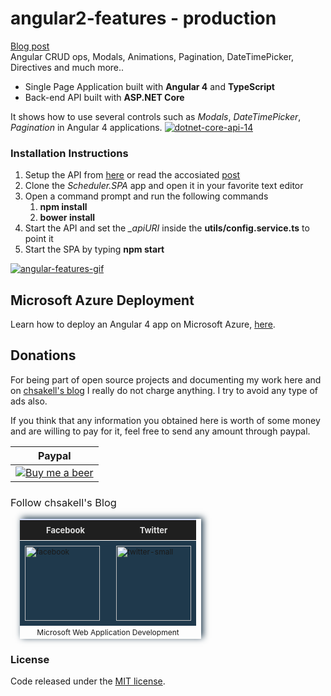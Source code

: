 # angular2-features - production
<a href="http://wp.me/p3mRWu-199" taget="_blank">Blog post</a><br/>
Angular CRUD ops, Modals, Animations, Pagination, DateTimePicker, Directives and much more.. <br/>
<ul>
<li>Single Page Application built with <b>Angular 4</b> and <b>TypeScript</b></li>
<li>Back-end API built with <b>ASP.NET Core</b></li>
</ul>
It shows how to use several controls such as <i>Modals</i>, <i>DateTimePicker</i>, <i>Pagination</i> in Angular 4 applications.
<a href="http://wp.me/p3mRWu-199" target="_blank"><img src="https://chsakell.files.wordpress.com/2016/06/angular-io-logo.png?w=700" alt="dotnet-core-api-14" class="alignnone size-full wp-image-4397"></a>
<h3>Installation Instructions</h3>
<ol>
<li>Setup the API from <a href="https://github.com/chsakell/dotnetcore-entityframework-api" target="_blank">here</a> or read the accosiated <a href="http://wp.me/p3mRWu-18G" target="_blank">post</a></li>
<li>Clone the <i>Scheduler.SPA</i> app and open it in your favorite text editor</li>
<li>Open a command prompt and run the following commands
<ol>
<li><b>npm install</b></li>
<li><b>bower install</b></li>
</ol>
</li>
<li>Start the API and set the <i>_apiURI</i> inside the <b>utils/config.service.ts</b> to point it</li>
<li>Start the SPA by typing <b>npm start</b></li>
</ol>

<p>
<a href="https://chsakell.files.wordpress.com/2016/06/angular-scheduler-spa-hq.gif" target="_blank">
<img src="https://chsakell.files.wordpress.com/2016/06/angular-scheduler-spa-hq.gif" alt="angular-features-gif" />
</a>
</p>
<h2>Microsoft Azure Deployment</h2>
Learn how to deploy an Angular 4 app on Microsoft Azure, <a href="http://wp.me/p3mRWu-1bi" target="_blank">here</a>.
<h2>Donations</h2>
For being part of open source projects and documenting my work here and on <a href="https://chsakell.com">chsakell's blog</a> I really do not charge anything. I try to avoid any type of ads also.

If you think that any information you obtained here is worth of some money and are willing to pay for it, feel free to send any amount through paypal.

<table>
<tr><th>Paypal</th></tr>
<tbody>
<tr>
<td><a href="https://www.paypal.com/cgi-bin/webscr?cmd=_donations&business=chsakell%40gmail%2ecom&lc=US&item_name=Donation%20for%20chsakell%27s%20blog&currency_code=USD&bn=PP%2dDonationsBF%3abtn_donateCC_LG%2egif%3aNonHosted" style="text-align:center;display:block">
<img src="https://www.paypalobjects.com/webstatic/en_US/btn/btn_donate_cc_147x47.png" alt="Buy me a beer" />
</a></td>
</tr>
</tbody>
</table>

<h3 style="font-weight:normal;">Follow chsakell's Blog</h3>
<table id="gradient-style" style="box-shadow:3px -2px 10px #1F394C;font-size:12px;margin:15px;width:290px;text-align:left;border-collapse:collapse;" summary="">
<thead>
<tr>
<th style="width:130px;font-size:13px;font-weight:bold;padding:8px;background:#1F1F1F repeat-x;border-top:2px solid #d3ddff;border-bottom:1px solid #fff;color:#E0E0E0;" align="center" scope="col">Facebook</th>
<th style="font-size:13px;font-weight:bold;padding:8px;background:#1F1F1F repeat-x;border-top:2px solid #d3ddff;border-bottom:1px solid #fff;color:#E0E0E0;" align="center" scope="col">Twitter</th>
</tr>
</thead>
<tfoot>
<tr>
<td colspan="4" style="text-align:center;">Microsoft Web Application Development</td>
</tr>
</tfoot>
<tbody>
<tr>
<td style="padding:8px;border-bottom:1px solid #fff;color:#FFA500;border-top:1px solid #fff;background:#1F394C repeat-x;">
<a href="https://www.facebook.com/chsakells.blog" target="_blank"><img src="https://chsakell.files.wordpress.com/2015/08/facebook.png?w=120&amp;h=120&amp;crop=1" alt="facebook" width="120" height="120" class="alignnone size-opti-archive wp-image-3578"></a>
</td>
<td style="padding:8px;border-bottom:1px solid #fff;color:#FFA500;border-top:1px solid #fff;background:#1F394C repeat-x;">
<a href="https://twitter.com/chsakellsBlog" target="_blank"><img src="https://chsakell.files.wordpress.com/2015/08/twitter-small.png?w=120&amp;h=120&amp;crop=1" alt="twitter-small" width="120" height="120" class="alignnone size-opti-archive wp-image-3583"></a>
</td>
</tr>
</tbody>
</table>
<h3>License</h3>
Code released under the <a href="https://github.com/chsakell/angular2-features/blob/master/licence" target="_blank"> MIT license</a>.
